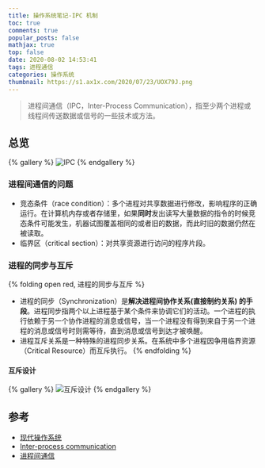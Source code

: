 ```yaml
---
title: 操作系统笔记-IPC 机制
toc: true
comments: true
popular_posts: false
mathjax: true
top: false
date: 2020-08-02 14:53:41
tags: 进程通信
categories: 操作系统
thumbnail: https://s1.ax1x.com/2020/07/23/UOX79J.png
---
```


>进程间通信（IPC，Inter-Process Communication），指至少两个进程或线程间传送数据或信号的一些技术或方法。

## 总览

{% gallery %}
![IPC](https://s1.ax1x.com/2020/08/02/atGjjf.png)
{% endgallery %}

<!-- more -->

### 进程间通信的问题

- 竞态条件（race condition）：多个进程对共享数据进行修改，影响程序的正确运行。在计算机内存或者存储里，如果**同时**发出读写大量数据的指令的时候竞态条件可能发生，机器试图覆盖相同的或者旧的数据，而此时旧的数据仍然在被读取。
- 临界区（critical section）：对共享资源进行访问的程序片段。

### 进程的同步与互斥

{% folding open red, 进程的同步与互斥 %}
- 进程的同步（Synchronization）是**解决进程间协作关系(直接制约关系) 的手段**。进程同步指两个以上进程基于某个条件来协调它们的活动。一个进程的执行依赖于另一个协作进程的消息或信号，当一个进程没有得到来自于另一个进程的消息或信号时则需等待，直到消息或信号到达才被唤醒。
- 进程互斥关系是一种特殊的进程同步关系。在系统中多个进程因争用临界资源（Critical Resource）而互斥执行。
{% endfolding %}

#### 互斥设计

{% gallery %}
![互斥设计](https://s1.ax1x.com/2020/08/02/atJSHg.png)
{% endgallery %}

## 参考

- [现代操作系统](https://book.douban.com/subject/27096665/)
- [Inter-process communication](https://en.wikipedia.org/wiki/Inter-process_communication#Approaches)
- [进程间通信](https://mp.weixin.qq.com/s?__biz=MzUxODAzNDg4NQ==&mid=2247485318&idx=1&sn=0da0a684639106f548e9d4454fd49904&chksm=f98e432ccef9ca3ab4e10734fd011c898785f18d842ec3b148c7a8ee500790377858e0dbd8d6&scene=158#rd)

